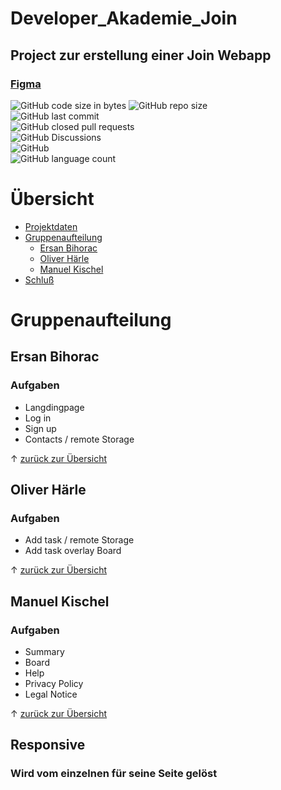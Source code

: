 <a name="daten"></a>
# Developer_Akademie_Join
## Project zur erstellung einer Join Webapp
### [Figma](https://www.figma.com/file/3qlJ22yFozngW2gdOfczMe/Join-Version-1-(Final-version)?type=design&node-id=71072-5046&mode=design)


![GitHub code size in bytes](https://img.shields.io/github/languages/code-size/TherealBarbos/Developer_Akademie_Join?logo=gith) 
![GitHub repo size](https://img.shields.io/github/repo-size/TherealBarbos/Developer_Akademie_Join?logo=github)  
![GitHub last commit](https://img.shields.io/github/last-commit/TherealBarbos/Developer_Akademie_Join?logo=github)  
![GitHub closed pull requests](https://img.shields.io/github/issues-pr-closed/TherealBarbos/Developer_Akademie_Join?logo=github)  
![GitHub Discussions](https://img.shields.io/github/discussions/TherealBarbos/Developer_Akademie_Join?logo=github)  
![GitHub](https://img.shields.io/github/license/TherealBarbos/Developer_Akademie_Join)  
![GitHub language count](https://img.shields.io/github/languages/count/TherealBarbos/Developer_Akademie_Join)  

# Übersicht
- [Projektdaten](#daten)
- [Gruppenaufteilung](#gruppenaufteilung)
	- [Ersan Bihorac](#ersan)
	- [Oliver Härle](#oliver)
	- [Manuel Kischel](#manu)	
- [Schluß](#schluss)

<a name="gruppenaufteilung"></a>
# Gruppenaufteilung

<a name="ersan"></a>
## Ersan Bihorac

### Aufgaben

- Langdingpage
- Log in
- Sign up
- Contacts / remote Storage

&uarr; [zurück zur Übersicht](#top)
<a name="oliver"></a>
## Oliver Härle

### Aufgaben

- Add task / remote Storage
- Add task overlay Board

&uarr; [zurück zur Übersicht](#top)
<a name="manu"></a>
## Manuel Kischel

### Aufgaben

- Summary
- Board
- Help
- Privacy Policy
- Legal Notice

&uarr; [zurück zur Übersicht](#top)
## Responsive 
### Wird vom einzelnen für seine Seite gelöst


